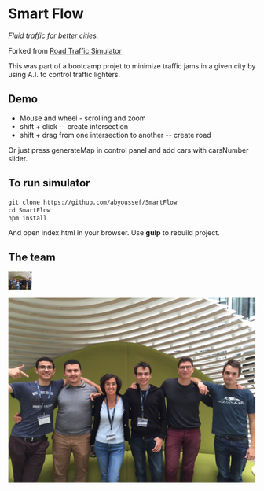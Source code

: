 # Smart Flow 
_Fluid traffic for better cities._

Forked from [Road Traffic Simulator](http://volkhin.com/RoadTrafficSimulator)

This was part of a bootcamp projet to minimize traffic jams in a given city by using A.I. to control traffic lighters. 



## Demo

* Mouse and wheel - scrolling and zoom
* shift + click -- create intersection
* shift + drag from one intersection to another -- create road

Or just press generateMap in control panel and add cars with carsNumber slider.

## To run simulator

    git clone https://github.com/abyoussef/SmartFlow
    cd SmartFlow
    npm install

And open index.html in your browser. Use **gulp** to rebuild project.

## The team 

<img src="images/GreenLightsTeam.png" width="48">

![Screenshot width="48"]( images/GreenLightsTeam.png) 
